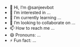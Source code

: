 - 👋 Hi, I’m @sanjeevbot
- 👀 I’m interested in ...
- 🌱 I’m currently learning ...
- 💞️ I’m looking to collaborate on ...
- 📫 How to reach me ...
- 😄 Pronouns: ...
- ⚡ Fun fact: ...

<!---Here's a basic example of a 3D game using Python and the Pygame library with colorful graphics:

```
import pygame
import math

# Initialize Pygame
pygame.init()

# Set up display
screen_width = 800
screen_height = 600
screen = pygame.display.set_mode((screen_width, screen_height))

# Set up title
pygame.display.set_caption("Colorful 3D Game")

# Define colors
colors = [
    (255, 0, 0),  # Red
    (0, 255, 0),  # Green
    (0, 0, 255),  # Blue
    (255, 255, 0),  # Yellow
    (255, 0, 255),  # Magenta
    (0, 255, 255),  # Cyan
]

# Define 3D points
points = [
    [-1, -1, -1],
    [1
```
sanjeevbot/sanjeevbot is a ✨ special ✨ repository because its `README.md` (this file) appears on your GitHub profile.
You can click the Preview link to take a look at your changes.
--->
